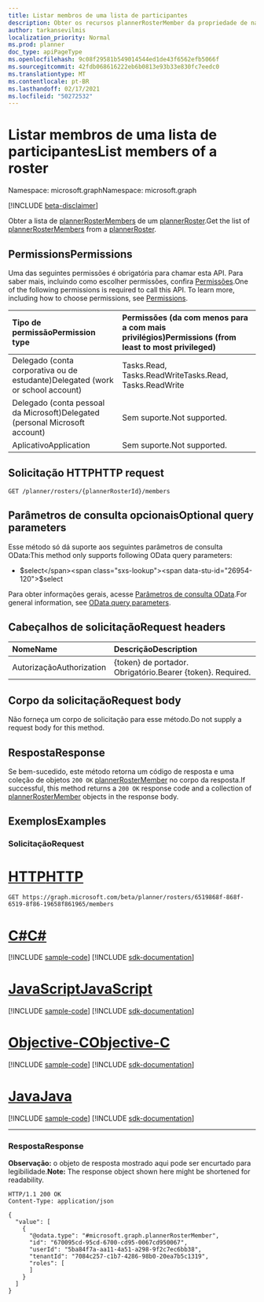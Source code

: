 ```yaml
---
title: Listar membros de uma lista de participantes
description: Obter os recursos plannerRosterMember da propriedade de navegação members.
author: tarkansevilmis
localization_priority: Normal
ms.prod: planner
doc_type: apiPageType
ms.openlocfilehash: 9c08f29581b549014544ed1de43f6562efb5066f
ms.sourcegitcommit: 42fdb068616222eb6b0813e93b33e830fc7eedc0
ms.translationtype: MT
ms.contentlocale: pt-BR
ms.lasthandoff: 02/17/2021
ms.locfileid: "50272532"
---
```

# <a name="list-members-of-a-roster"></a><span data-ttu-id="26954-103">Listar membros de uma lista de participantes</span><span class="sxs-lookup"><span data-stu-id="26954-103">List members of a roster</span></span>
<span data-ttu-id="26954-104">Namespace: microsoft.graph</span><span class="sxs-lookup"><span data-stu-id="26954-104">Namespace: microsoft.graph</span></span>

[!INCLUDE [beta-disclaimer](../../includes/beta-disclaimer.md)]

<span data-ttu-id="26954-105">Obter a lista de [plannerRosterMembers](../resources/plannerrostermember.md) de um [plannerRoster](../resources/plannerroster.md).</span><span class="sxs-lookup"><span data-stu-id="26954-105">Get the list of [plannerRosterMembers](../resources/plannerrostermember.md) from a [plannerRoster](../resources/plannerroster.md).</span></span>

## <a name="permissions"></a><span data-ttu-id="26954-106">Permissions</span><span class="sxs-lookup"><span data-stu-id="26954-106">Permissions</span></span>
<span data-ttu-id="26954-p101">Uma das seguintes permissões é obrigatória para chamar esta API. Para saber mais, incluindo como escolher permissões, confira [Permissões](/graph/permissions-reference).</span><span class="sxs-lookup"><span data-stu-id="26954-p101">One of the following permissions is required to call this API. To learn more, including how to choose permissions, see [Permissions](/graph/permissions-reference).</span></span>

|<span data-ttu-id="26954-109">Tipo de permissão</span><span class="sxs-lookup"><span data-stu-id="26954-109">Permission type</span></span>|<span data-ttu-id="26954-110">Permissões (da com menos para a com mais privilégios)</span><span class="sxs-lookup"><span data-stu-id="26954-110">Permissions (from least to most privileged)</span></span>|
|:---|:---|
|<span data-ttu-id="26954-111">Delegado (conta corporativa ou de estudante)</span><span class="sxs-lookup"><span data-stu-id="26954-111">Delegated (work or school account)</span></span>|<span data-ttu-id="26954-112">Tasks.Read, Tasks.ReadWrite</span><span class="sxs-lookup"><span data-stu-id="26954-112">Tasks.Read, Tasks.ReadWrite</span></span>|
|<span data-ttu-id="26954-113">Delegado (conta pessoal da Microsoft)</span><span class="sxs-lookup"><span data-stu-id="26954-113">Delegated (personal Microsoft account)</span></span>|<span data-ttu-id="26954-114">Sem suporte.</span><span class="sxs-lookup"><span data-stu-id="26954-114">Not supported.</span></span>|
|<span data-ttu-id="26954-115">Aplicativo</span><span class="sxs-lookup"><span data-stu-id="26954-115">Application</span></span>|<span data-ttu-id="26954-116">Sem suporte.</span><span class="sxs-lookup"><span data-stu-id="26954-116">Not supported.</span></span>|

## <a name="http-request"></a><span data-ttu-id="26954-117">Solicitação HTTP</span><span class="sxs-lookup"><span data-stu-id="26954-117">HTTP request</span></span>

<!-- {
  "blockType": "ignored"
}
-->
``` http
GET /planner/rosters/{plannerRosterId}/members
```

## <a name="optional-query-parameters"></a><span data-ttu-id="26954-118">Parâmetros de consulta opcionais</span><span class="sxs-lookup"><span data-stu-id="26954-118">Optional query parameters</span></span>
<span data-ttu-id="26954-119">Esse método só dá suporte aos seguintes parâmetros de consulta OData:</span><span class="sxs-lookup"><span data-stu-id="26954-119">This method only supports following OData query parameters:</span></span>

- <span data-ttu-id="26954-120">$select</span><span class="sxs-lookup"><span data-stu-id="26954-120">$select</span></span>

<span data-ttu-id="26954-121">Para obter informações gerais, acesse [Parâmetros de consulta OData](/graph/query-parameters).</span><span class="sxs-lookup"><span data-stu-id="26954-121">For general information, see [OData query parameters](/graph/query-parameters).</span></span>

## <a name="request-headers"></a><span data-ttu-id="26954-122">Cabeçalhos de solicitação</span><span class="sxs-lookup"><span data-stu-id="26954-122">Request headers</span></span>
|<span data-ttu-id="26954-123">Nome</span><span class="sxs-lookup"><span data-stu-id="26954-123">Name</span></span>|<span data-ttu-id="26954-124">Descrição</span><span class="sxs-lookup"><span data-stu-id="26954-124">Description</span></span>|
|:---|:---|
|<span data-ttu-id="26954-125">Autorização</span><span class="sxs-lookup"><span data-stu-id="26954-125">Authorization</span></span>|<span data-ttu-id="26954-p102">{token} de portador. Obrigatório.</span><span class="sxs-lookup"><span data-stu-id="26954-p102">Bearer {token}. Required.</span></span>|

## <a name="request-body"></a><span data-ttu-id="26954-128">Corpo da solicitação</span><span class="sxs-lookup"><span data-stu-id="26954-128">Request body</span></span>
<span data-ttu-id="26954-129">Não forneça um corpo de solicitação para esse método.</span><span class="sxs-lookup"><span data-stu-id="26954-129">Do not supply a request body for this method.</span></span>

## <a name="response"></a><span data-ttu-id="26954-130">Resposta</span><span class="sxs-lookup"><span data-stu-id="26954-130">Response</span></span>

<span data-ttu-id="26954-131">Se bem-sucedido, este método retorna um código de resposta e uma coleção de objetos `200 OK` [plannerRosterMember](../resources/plannerrostermember.md) no corpo da resposta.</span><span class="sxs-lookup"><span data-stu-id="26954-131">If successful, this method returns a `200 OK` response code and a collection of [plannerRosterMember](../resources/plannerrostermember.md) objects in the response body.</span></span>

## <a name="examples"></a><span data-ttu-id="26954-132">Exemplos</span><span class="sxs-lookup"><span data-stu-id="26954-132">Examples</span></span>

### <a name="request"></a><span data-ttu-id="26954-133">Solicitação</span><span class="sxs-lookup"><span data-stu-id="26954-133">Request</span></span>

# <a name="http"></a>[<span data-ttu-id="26954-134">HTTP</span><span class="sxs-lookup"><span data-stu-id="26954-134">HTTP</span></span>](#tab/http)
<!-- {
  "blockType": "request",
  "name": "list_plannerrostermember"
}
-->
``` http
GET https://graph.microsoft.com/beta/planner/rosters/6519868f-868f-6519-8f86-19658f861965/members
```
# <a name="c"></a>[<span data-ttu-id="26954-135">C#</span><span class="sxs-lookup"><span data-stu-id="26954-135">C#</span></span>](#tab/csharp)
[!INCLUDE [sample-code](../includes/snippets/csharp/list-plannerrostermember-csharp-snippets.md)]
[!INCLUDE [sdk-documentation](../includes/snippets/snippets-sdk-documentation-link.md)]

# <a name="javascript"></a>[<span data-ttu-id="26954-136">JavaScript</span><span class="sxs-lookup"><span data-stu-id="26954-136">JavaScript</span></span>](#tab/javascript)
[!INCLUDE [sample-code](../includes/snippets/javascript/list-plannerrostermember-javascript-snippets.md)]
[!INCLUDE [sdk-documentation](../includes/snippets/snippets-sdk-documentation-link.md)]

# <a name="objective-c"></a>[<span data-ttu-id="26954-137">Objective-C</span><span class="sxs-lookup"><span data-stu-id="26954-137">Objective-C</span></span>](#tab/objc)
[!INCLUDE [sample-code](../includes/snippets/objc/list-plannerrostermember-objc-snippets.md)]
[!INCLUDE [sdk-documentation](../includes/snippets/snippets-sdk-documentation-link.md)]

# <a name="java"></a>[<span data-ttu-id="26954-138">Java</span><span class="sxs-lookup"><span data-stu-id="26954-138">Java</span></span>](#tab/java)
[!INCLUDE [sample-code](../includes/snippets/java/list-plannerrostermember-java-snippets.md)]
[!INCLUDE [sdk-documentation](../includes/snippets/snippets-sdk-documentation-link.md)]

---



### <a name="response"></a><span data-ttu-id="26954-139">Resposta</span><span class="sxs-lookup"><span data-stu-id="26954-139">Response</span></span>
<span data-ttu-id="26954-140">**Observação:** o objeto de resposta mostrado aqui pode ser encurtado para legibilidade.</span><span class="sxs-lookup"><span data-stu-id="26954-140">**Note:** The response object shown here might be shortened for readability.</span></span>
<!-- {
  "blockType": "response",
  "truncated": true,
  "@odata.type": "Collection(microsoft.graph.plannerRosterMember)"
}
-->
``` http
HTTP/1.1 200 OK
Content-Type: application/json

{
  "value": [
    {
      "@odata.type": "#microsoft.graph.plannerRosterMember",
      "id": "670095cd-95cd-6700-cd95-0067cd950067",
      "userId": "5ba84f7a-aa11-4a51-a298-9f2c7ec6bb38",
      "tenantId": "7084c257-c1b7-4286-98b0-20ea7b5c1319",
      "roles": [
      ]
    }
  ]
}
```

